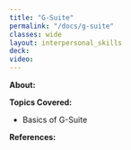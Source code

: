 ```yaml
---
title: "G-Suite"
permalink: "/docs/g-suite"
classes: wide
layout: interpersonal_skills
deck:
video:
---
```


**About:**

**Topics Covered:**

- Basics of G-Suite

**References:**
